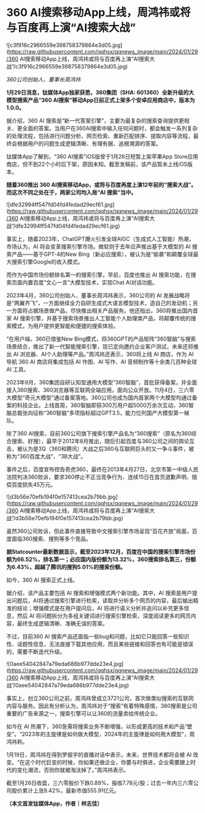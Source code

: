 # 360 AI搜索移动App上线，周鸿祎或将与百度再上演“AI搜索大战”

![c3f916c2966559e398758379864e3d05.jpg](https://raw.githubusercontent.com/qqhsx/qqnews_image/main/2024/01/29/360 AI搜索移动App上线，周鸿祎或将与百度再上演“AI搜索大战”/c3f916c2966559e398758379864e3d05.jpg)

_360公司创始人、董事长周鸿祎_

**1月29日消息，钛媒体App独家获悉，360集团（SHA: 601360）全新升级的大模型搜索产品“360
AI搜索”移动App日前正式上架多个安卓应用商店中，版本为1.0.0。**

据介绍，360 AI
搜索是“新一代答案引擎”，主要为最复杂的搜索查询提供更相关、更全面的答案。当用户在360AI搜索中输入任何问题时，都会触发一系列复杂的处理流程，包括进行问题分析、网页检索、重新匹配排序、提取内容等流程，最终会根据用户的问题生成逻辑清晰、有理有据、追根溯源的答案。

钛媒体App了解到，“360 AI搜索”iOS版曾于1月26日短暂上架苹果App
Store应用商店，但不到22个小时后下架，原因未知。截至发稿前，该产品暂未上线iOS版本。

**随着360推出 360 AI搜索移动App，或将与百度再度上演12年前的“搜索大战”。而这次不同之处在于，两家公司均入局“AI 搜索”当中。**

![dfe32994ff547fd04fd4fedad29ecf61.jpg](https://raw.githubusercontent.com/qqhsx/qqnews_image/main/2024/01/29/360 AI搜索移动App上线，周鸿祎或将与百度再上演“AI搜索大战”/dfe32994ff547fd04fd4fedad29ecf61.jpg)

事实上，随着2023年，ChatGPT爆火引发全球AIGC（生成式人工智能）热潮，市场认为，AI 将会变革搜索引擎市场。微软则于去年应声推出基于大模型的
AI 搜索产品——基于GPT-4的New Bing（新必应搜索），被认为是“偷袭”和颠覆全球最大搜索引擎Google的收入模式。

而作为中国市场份额排名第一的搜索引擎，早前，百度也推出 AI 搜索功能，在搜索页面内置百度“文心一言”大模型技术，实现Chat AI对话功能。

2023年4月，360公司创始人、董事长周鸿祎表示，360公司的 AI
发展战略将是“两翼齐飞”，一方面继续全力自研生成式大语言模型技术，造自己的发动机；另一方面将占据场景做产品，尽快推出相关产品服务。他还指出，360将推出国内首家
AI 搜索引擎，并基于搜索场景推出人工智能个人助理类产品，将颠覆传统的搜索模式，为用户提供更智能和便捷的搜索体验。

“在用户端，360已借鉴New
Bing模式，将360GPT的产品矩阵“360智脑”与搜索场景结合，推出了新一代智能搜索引擎，现已定向邀约企业客户测试，未来还将推出 AI
浏览器、AI个人助理等产品。”周鸿祎还表示，360将上线 AI 商店，作为 AI 导航 360 AI 商店将集成包括 AI 作图、AI 写作、AI
音频制作等十余类几百种全球 AI 工具。

2023年9月，360集团自研认知型通用大模型“360智脑”，首批获得备案，并全面接入360搜索、360浏览器等互联网全端应用，面向公众开放。11月4日，三六零大模型“奇元大模型”通过备案落地。360公司也成为国内首家两个大模型均通过备案的科技企业。上线首周，360智脑即获300万用户超5000万余次互动，360智脑总裁张向征称“360智脑”多项指标超过GPT3.5，能力位列国产大模型第一梯队。

除了360
AI搜索，目前360公司旗下搜索引擎产品名为“360搜索”（原名为360综合搜索、好搜），最早于2012年8月推出，随后引起百度与360公司之间的舆论互击，被认为是3Q（360和腾讯）大战之后360与互联网巨头的又一争斗事件，被称为“360百度大战”、“3B大战”。

事件之后，百度宣布控告奇虎360，最终在2013年4月27日，北京市第一中级人民法院判决360败诉，要求360停止不正当竞争行为、连续15日在首页道歉声明、赔偿百度损失45万元。

![d3b56e70efb194f0e157413cea2b79bb.jpg](https://raw.githubusercontent.com/qqhsx/qqnews_image/main/2024/01/29/360 AI搜索移动App上线，周鸿祎或将与百度再上演“AI搜索大战”/d3b56e70efb194f0e157413cea2b79bb.jpg)

虽然360公司败诉，但此事件直接导致中文搜索引擎市场呈现“百花齐放”局面，百度面临360搜索、搜狗等多个竞品。

**据Statcounter最新数据显示，截至2023年12月，百度在中国的搜索引擎市场份额为66.52%，排名第一；必应国内版份额为13.32%，360搜索排名第三，份额为6.43%，超越了腾讯的搜狗5.01%的搜索份额。**

如今，360 AI 搜索正式上线。

据介绍，该产品主要包括 AI 搜索和增强模式两个新功能。其中，AI
搜索是用户提出问题后，AI将通过搜索引擎进行检索，读取并分析多个网页的内容，最后输出精准的结论；增强模式是在用户提问后，AI
将进行语义分析并追问以补充更多信息，然后 AI 将问题拆分为多组关键词进行搜索引擎检索，深度阅读更多的网页内容，最终生成逻辑清晰、准确无误的答案。

不过，目前360 AI
搜索产品还面临一些bug和问题，比如它只能回答一些知识性、话题性信息，无法直接下载其他应用，而且某些链接和回答也有可能是错误的，需要不断迭代升级。

![0aee54042847a79eda686b977dde23e4.jpg](https://raw.githubusercontent.com/qqhsx/qqnews_image/main/2024/01/29/360 AI搜索移动App上线，周鸿祎或将与百度再上演“AI搜索大战”/0aee54042847a79eda686b977dde23e4.jpg)

事实上，创立360公司之前，周鸿祎曾成立3721公司，首次做类似搜索的互联网内容与服务。因此有分析认为，周鸿祎对于“搜索”有着特殊感情，360搜索是公司重要的广告来源之一，搜索引擎可以让360的流量卖给传统企业。

如今在 AI
热潮下，360急需将搜索业务不断增强，以形成更高的技术和产品“壁垒”。“2023年的主旋律是如何做大模型，2024年的主旋律是如何用大模型”，周鸿祎称。

1月19日，周鸿祎在得到罗振宇的直播对话中表示，未来，世界技术都将会被 AI
改变。“在这个时代巨变的时候，你如果还做企业，你要与时俱进，企业需要跟上时代的变化潮流，否则你就被淘汰掉了。”周鸿祎表示。

截至1月26日收盘，三六零股价下跌0.89%，报收7.78元/股；过去一年内三六零公司股价累计上涨9.42%，最新市值555.91亿元。

**（本文首发钛媒体App，作者｜林志佳）**

